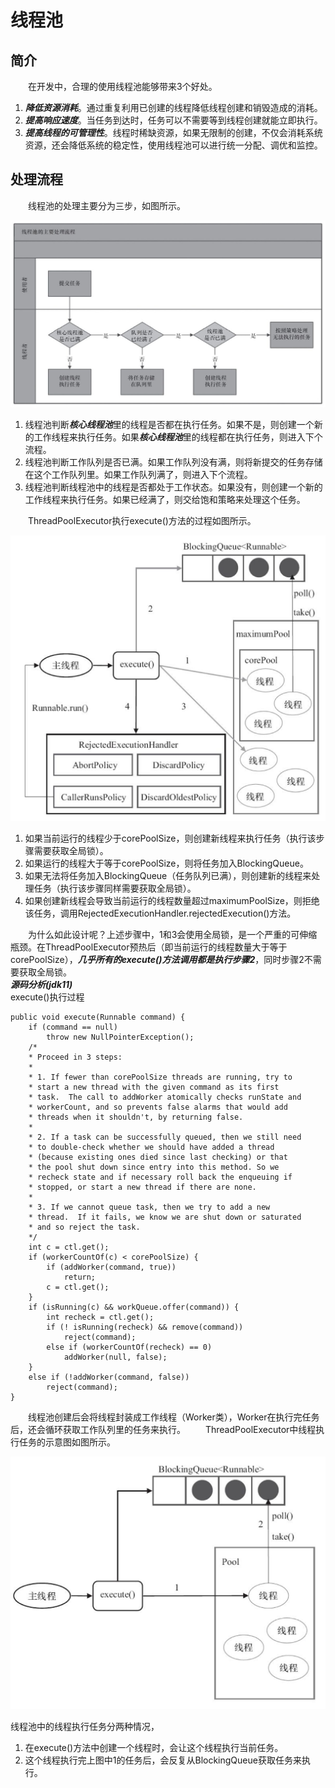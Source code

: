 # 线程池
## 简介
&emsp;&emsp;在开发中，合理的使用线程池能够带来3个好处。  
1) ***降低资源消耗***。通过重复利用已创建的线程降低线程创建和销毁造成的消耗。
2) ***提高响应速度***。当任务到达时，任务可以不需要等到线程创建就能立即执行。
3) ***提高线程的可管理性***。线程时稀缺资源，如果无限制的创建，不仅会消耗系统资源，还会降低系统的稳定性，使用线程池可以进行统一分配、调优和监控。
## 处理流程
&emsp;&emsp;线程池的处理主要分为三步，如图所示。
<div align="center">  
<img src="https://github.com/xyhvictor/JavaStudying/blob/main/pic/multi_threads/thread_poll_flow_chart.png"  style="zoom:50%"> 
</div>  

1) 线程池判断***核心线程池***里的线程是否都在执行任务。如果不是，则创建一个新的工作线程来执行任务。如果***核心线程池***里的线程都在执行任务，则进入下个流程。
2) 线程池判断工作队列是否已满。如果工作队列没有满，则将新提交的任务存储在这个工作队列里。如果工作队列满了，则进入下个流程。
3) 线程池判断线程池中的线程是否都处于工作状态。如果没有，则创建一个新的工作线程来执行任务。如果已经满了，则交给饱和策略来处理这个任务。  

&emsp;&emsp;ThreadPoolExecutor执行execute()方法的过程如图所示。  
<div align="center">  
<img src="https://github.com/xyhvictor/JavaStudying/blob/main/pic/multi_threads/ThreadPoolExecutor_flow_chart.png"  style="zoom:50%">  
</div>  

1) 如果当前运行的线程少于corePoolSize，则创建新线程来执行任务（执行该步骤需要获取全局锁）。
2) 如果运行的线程大于等于corePoolSize，则将任务加入BlockingQueue。
3) 如果无法将任务加入BlockingQueue（任务队列已满），则创建新的线程来处理任务（执行该步骤同样需要获取全局锁）。
4) 如果创建新线程会导致当前运行的线程数量超过maximumPoolSize，则拒绝该任务，调用RejectedExecutionHandler.rejectedExecution()方法。  

&emsp;&emsp;为什么如此设计呢？上述步骤中，1和3会使用全局锁，是一个严重的可伸缩瓶颈。在ThreadPoolExecutor预热后（即当前运行的线程数量大于等于corePoolSize），***几乎所有的execute()方法调用都是执行步骤2***，同时步骤2不需要获取全局锁。  
***源码分析(jdk11)***  
execute()执行过程
```
public void execute(Runnable command) {
    if (command == null)
        throw new NullPointerException();
    /*
    * Proceed in 3 steps:
    *
    * 1. If fewer than corePoolSize threads are running, try to
    * start a new thread with the given command as its first
    * task.  The call to addWorker atomically checks runState and
    * workerCount, and so prevents false alarms that would add
    * threads when it shouldn't, by returning false.
    *
    * 2. If a task can be successfully queued, then we still need
    * to double-check whether we should have added a thread
    * (because existing ones died since last checking) or that
    * the pool shut down since entry into this method. So we
    * recheck state and if necessary roll back the enqueuing if
    * stopped, or start a new thread if there are none.
    *
    * 3. If we cannot queue task, then we try to add a new
    * thread.  If it fails, we know we are shut down or saturated
    * and so reject the task.
    */
    int c = ctl.get();
    if (workerCountOf(c) < corePoolSize) {
        if (addWorker(command, true))
            return;
        c = ctl.get();
    }
    if (isRunning(c) && workQueue.offer(command)) {
        int recheck = ctl.get();
        if (! isRunning(recheck) && remove(command))
            reject(command);
        else if (workerCountOf(recheck) == 0)
            addWorker(null, false);
    }
    else if (!addWorker(command, false))
        reject(command);
}
```
&emsp;&emsp;线程池创建后会将线程封装成工作线程（Worker类），Worker在执行完任务后，还会循环获取工作队列里的任务来执行。
&emsp;&emsp;ThreadPoolExecutor中线程执行任务的示意图如图所示。   
<div align="center">  
<img src="https://github.com/xyhvictor/JavaStudying/blob/main/pic/multi_threads/ThreadPoolExecutor_execute_flow_chart.png"  style="zoom:50%"> 
</div>

线程池中的线程执行任务分两种情况，
1) 在execute()方法中创建一个线程时，会让这个线程执行当前任务。
2) 这个线程执行完上图中1的任务后，会反复从BlockingQueue获取任务来执行。